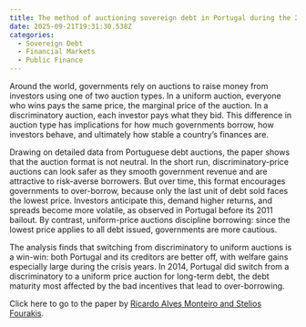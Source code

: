 ```yaml
---
title: The method of auctioning sovereign debt in Portugal during the 2010-2011 crisis
date: 2025-09-21T19:31:30.538Z
categories:
  - Sovereign Debt
  - Financial Markets
  - Public Finance
---
```

Around the world, governments rely on auctions to raise money from investors using one of two auction types. In a uniform auction, everyone who wins pays the same price, the marginal price of the auction. In a discriminatory auction, each investor pays what they bid. This difference in auction type has implications for how much governments borrow, how investors behave, and ultimately how stable a country’s finances are.

Drawing on detailed data from Portuguese debt auctions, the paper shows that the auction format is not neutral. In the short run, discriminatory-price auctions can look safer as they smooth government revenue and are attractive to risk-averse borrowers. But over time, this format encourages governments to over-borrow, because only the last unit of debt sold faces the lowest price. Investors anticipate this, demand higher returns, and spreads become more volatile, as observed in Portugal before its 2011 bailout. By contrast, uniform-price auctions discipline borrowing: since the lowest price applies to all debt issued, governments are more cautious.

The analysis finds that switching from discriminatory to uniform auctions is a win-win: both Portugal and its creditors are better off, with welfare gains especially large during the crisis years. In 2014, Portugal did switch from a discriminatory to a uniform price auction for long-term debt, the debt maturity most affected by the bad incentives that lead to over-borrowing. 

Click here to go to the paper by [Ricardo Alves Monteiro and Stelios Fourakis](https://www.imf.org/en/Publications/WP/Issues/2025/07/25/Sovereign-Debt-Auctions-with-Strategic-Interactions-568668).